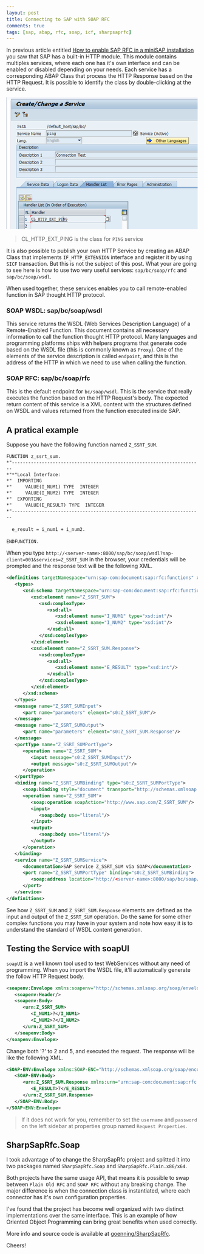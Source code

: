 ```yaml
---
layout: post
title: Connecting to SAP with SOAP RFC
comments: true
tags: [sap, abap, rfc, soap, icf, sharpsaprfc]
---
```


In previous article entitled [How to enable SAP RFC in a miniSAP installation](/2014/08/01/how-to-enable-sap-icf-in-minisap-installation) you saw that SAP has a built-in HTTP module. This module contains multiples services, where each one has it's own interface and can be enabled or disabled depending on your needs. Each service has a corresponding ABAP Class that process the HTTP Response based on the HTTP Request. It is possible to identify the class by double-clicking at the service.

![](/public/images/class-handler-ping.png)

> CL_HTTP_EXT_PING is the class for `PING` service

It is also possible to publish your own HTTP Service by creating an ABAP Class that implements `IF_HTTP_EXTENSION` interface and register it by using `SICF` transaction. But this is not the subject of this post. What your are going to see here is how to use two very useful services: `sap/bc/soap/rfc` and `sap/bc/soap/wsdl`.

When used together, these services enables you to call remote-enabled function in SAP thought HTTP protocol.

### SOAP WSDL: sap/bc/soap/wsdl

This service returns the WSDL (Web Services Description Language) of a Remote-Enabled Function. This document contains all necessary information to call the function thought HTTP protocol. Many languages and programming platforms ships with helpers programs that generate code based on the WSDL file (this is commonly known as `Proxy`). One of the elements of the service description is called `endpoint`, and this is the address of the HTTP in which we need to use when calling the function.

### SOAP RFC: sap/bc/soap/rfc

This is the default endpoint for `bc/soap/wsdl`. This is the service that really executes the function based on the HTTP Request's body. The expected return content of this service is a XML content with the structures defined on WSDL and values returned from the function executed inside SAP.

## A pratical example

Suppose you have the following function named `Z_SSRT_SUM`.

~~~abap
FUNCTION z_ssrt_sum.
*"----------------------------------------------------------------------
*"*"Local Interface:
*"  IMPORTING
*"     VALUE(I_NUM1) TYPE  INTEGER
*"     VALUE(I_NUM2) TYPE  INTEGER
*"  EXPORTING
*"     VALUE(E_RESULT) TYPE  INTEGER
*"----------------------------------------------------------------------

  e_result = i_num1 + i_num2.

ENDFUNCTION.
~~~

When you type `http://<server-name>:8000/sap/bc/soap/wsdl?sap-client=001&services=Z_SSRT_SUM` in the browser, your credentials will be prompted and the response text will be the following XML.

~~~XML
<definitions targetNamespace="urn:sap-com:document:sap:rfc:functions" xmlns="http://schemas.xmlsoap.org/wsdl/" xmlns:s0="urn:sap-com:document:sap:rfc:functions" xmlns:xsd="http://www.w3.org/2001/XMLSchema" xmlns:soap="http://schemas.xmlsoap.org/wsdl/soap/" xmlns:http="http://schemas.xmlsoap.org/wsdl/http/">
   <types>
      <xsd:schema targetNamespace="urn:sap-com:document:sap:rfc:functions">
         <xsd:element name="Z_SSRT_SUM">
            <xsd:complexType>
               <xsd:all>
                  <xsd:element name="I_NUM1" type="xsd:int"/>
                  <xsd:element name="I_NUM2" type="xsd:int"/>
               </xsd:all>
            </xsd:complexType>
         </xsd:element>
         <xsd:element name="Z_SSRT_SUM.Response">
            <xsd:complexType>
               <xsd:all>
                  <xsd:element name="E_RESULT" type="xsd:int"/>
               </xsd:all>
            </xsd:complexType>
         </xsd:element>
      </xsd:schema>
   </types>
   <message name="Z_SSRT_SUMInput">
      <part name="parameters" element="s0:Z_SSRT_SUM"/>
   </message>
   <message name="Z_SSRT_SUMOutput">
      <part name="parameters" element="s0:Z_SSRT_SUM.Response"/>
   </message>
   <portType name="Z_SSRT_SUMPortType">
      <operation name="Z_SSRT_SUM">
         <input message="s0:Z_SSRT_SUMInput"/>
         <output message="s0:Z_SSRT_SUMOutput"/>
      </operation>
   </portType>
   <binding name="Z_SSRT_SUMBinding" type="s0:Z_SSRT_SUMPortType">
      <soap:binding style="document" transport="http://schemas.xmlsoap.org/soap/http"/>
      <operation name="Z_SSRT_SUM">
         <soap:operation soapAction="http://www.sap.com/Z_SSRT_SUM"/>
         <input>
            <soap:body use="literal"/>
         </input>
         <output>
            <soap:body use="literal"/>
         </output>
      </operation>
   </binding>
   <service name="Z_SSRT_SUMService">
      <documentation>SAP Service Z_SSRT_SUM via SOAP</documentation>
      <port name="Z_SSRT_SUMPortType" binding="s0:Z_SSRT_SUMBinding">
         <soap:address location="http://<server-name>:8000/sap/bc/soap/rfc"/>
      </port>
   </service>
</definitions>
~~~

See how `Z_SSRT_SUM` and `Z_SSRT_SUM.Response` elements are defined as the input and output of the `Z_SSRT_SUM` operation. Do the same for some other complex functions you may have in your system and note how easy it is to understand the standard of WSDL content generation.

## Testing the Service with soapUI

`soapUI` is a well known tool used to test WebServices without any need of programming. When you import the WSDL file, it'll automatically generate the follow HTTP Request body.

~~~XML
<soapenv:Envelope xmlns:soapenv="http://schemas.xmlsoap.org/soap/envelope/" xmlns:urn="urn:sap-com:document:sap:rfc:functions">
   <soapenv:Header/>
   <soapenv:Body>
      <urn:Z_SSRT_SUM>
         <I_NUM1>?</I_NUM1>
         <I_NUM2>?</I_NUM2>
      </urn:Z_SSRT_SUM>
   </soapenv:Body>
</soapenv:Envelope>
~~~

Change both '?' to 2 and 5, and executed the request. The response will be like the following XML.

~~~XML
<SOAP-ENV:Envelope xmlns:SOAP-ENC="http://schemas.xmlsoap.org/soap/encoding/" xmlns:SOAP-ENV="http://schemas.xmlsoap.org/soap/envelope/">
   <SOAP-ENV:Body>
      <urn:Z_SSRT_SUM.Response xmlns:urn="urn:sap-com:document:sap:rfc:functions">
         <E_RESULT>7</E_RESULT>
      </urn:Z_SSRT_SUM.Response>
   </SOAP-ENV:Body>
</SOAP-ENV:Envelope>
~~~

> If it does not work for you, remember to set the `username` and `password` on the left sidebar at properties group named `Request Properties`.

## SharpSapRfc.Soap

I took advantage of to change the SharpSapRfc project and splitted it into two packages named `SharpSapRfc.Soap` and `SharpSapRfc.Plain.x86/x64`.

Both projects have the same usage API, that means it is possible to swap between `Plain Old RFC` and `SOAP RFC` without any breaking change. The major difference is when the connection class is instantiated, where each connector has it's own configuration properties.

I've found that the project has become well organized with two distinct implementations over the same interface. This is an example of how Oriented Object Programming can bring great benefits when used correctly.

More info and source code is available at [goenning/SharpSapRfc](https://github.com/goenning/SharpSapRfc).

Cheers!